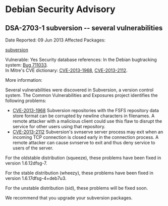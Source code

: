 
Debian Security Advisory
========================


DSA-2703-1 subversion -- several vulnerabilities
------------------------------------------------



Date Reported:
09 Jun 2013
Affected Packages:

[subversion](https://packages.debian.org/src:subversion)

Vulnerable:
Yes
Security database references:
In the Debian bugtracking system: [Bug 711033](https://bugs.debian.org/cgi-bin/bugreport.cgi?bug=711033).  
In Mitre's CVE dictionary: [CVE-2013-1968](https://security-tracker.debian.org/tracker/CVE-2013-1968), [CVE-2013-2112](https://security-tracker.debian.org/tracker/CVE-2013-2112).  

More information:

Several vulnerabilities were discovered in Subversion, a version control
system. The Common Vulnerabilities and Exposures project identifies the
following problems:


* [CVE-2013-1968](https://security-tracker.debian.org/tracker/CVE-2013-1968)
Subversion repositories with the FSFS repository data store format
 can be corrupted by newline characters in filenames. A remote
 attacker with a malicious client could use this flaw to disrupt the
 service for other users using that repository.
* [CVE-2013-2112](https://security-tracker.debian.org/tracker/CVE-2013-2112)
Subversion's svnserve server process may exit when an incoming TCP
 connection is closed early in the connection process. A remote
 attacker can cause svnserve to exit and thus deny service to users
 of the server.


For the oldstable distribution (squeeze), these problems have been fixed in
version 1.6.12dfsg-7.


For the stable distribution (wheezy), these problems have been fixed in
version 1.6.17dfsg-4+deb7u3.


For the unstable distribution (sid), these problems will be fixed soon.


We recommend that you upgrade your subversion packages.





